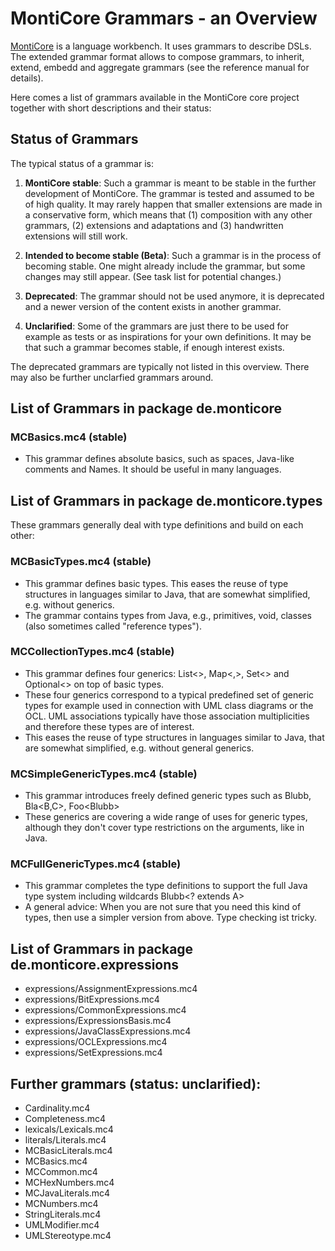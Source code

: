 
# MontiCore Grammars - an Overview

[MontiCore](http://www.monticore.de) is a language workbench. It uses 
grammars to describe DSLs. The extended 
grammar format allows to compose grammars, to inherit, extend, embedd 
and aggregate grammars (see the reference manual for details).

Here comes a list of grammars available in the MontiCore core project 
together with short descriptions and their status:


## Status of Grammars 

The typical status of a grammar is:

1. **MontiCore stable**:
Such a grammar is meant to be stable in the further development of 
MontiCore. The grammar is tested and assumed to be of high quality.
It may rarely happen that smaller extensions are made in a conservative 
form, which means that (1) composition with any other grammars,
(2) extensions and adaptations and (3) handwritten extensions will 
still work.

1. **Intended to become stable (Beta)**:
Such a grammar is in the process of becoming stable. One might already 
include the grammar, but some changes may still appear.
(See task list for potential changes.)

1. **Deprecated**:
The grammar should not be used anymore, it is deprecated and a newer
version of the content exists in another grammar.

1. **Unclarified**:
Some of the grammars are just there to be used for example as
tests or as inspirations for your own definitions. It may be that 
such a grammar becomes stable, if enough interest exists.

The deprecated grammars are typically not listed in this overview.
There may also be further unclarfied grammars around.


## List of Grammars in package de.monticore

### MCBasics.mc4  (stable)
* This grammar defines absolute basics, such as spaces, 
Java-like comments and Names. 
It should be useful in many languages.
  
  
## List of Grammars in package de.monticore.types

These grammars generally deal with type definitions and build on each 
other:

### MCBasicTypes.mc4 (stable)
* This grammar defines basic types. This eases the reuse of type 
structures in languages similar to Java, that are somewhat 
simplified, e.g. without generics.
* The grammar contains types from Java, e.g., primitives, void, 
classes (also sometimes called "reference types").
 
### MCCollectionTypes.mc4 (stable)
* This grammar defines four generics: List<>, Map<,>, Set<> and 
Optional<> on top of basic types.
* These four generics correspond to a typical predefined set of generic 
types for example used in connection with UML class diagrams or the
OCL. UML associations typically have those association multiplicities and 
therefore these types are of interest.
* This eases the reuse of type structures in languages similar to Java,
that are somewhat simplified, e.g. without general generics.


### MCSimpleGenericTypes.mc4 (stable)
* This grammar introduces freely defined generic types
such as Blubb<A>, Bla<B,C>, Foo<Blubb<D>>
* These generics are covering a wide range of uses for generic types,
although they don't cover type restrictions on the arguments, like in 
Java. 


### MCFullGenericTypes.mc4 (stable)
* This grammar completes the type definitions to 
support the full Java type system including wildcards Blubb<? extends A>
* A general advice: When you are not sure that you need this kind of
types, then use a simpler version from above. Type checking ist tricky.



## List of Grammars in package de.monticore.expressions

* expressions/AssignmentExpressions.mc4
* expressions/BitExpressions.mc4
* expressions/CommonExpressions.mc4
* expressions/ExpressionsBasis.mc4
* expressions/JavaClassExpressions.mc4
* expressions/OCLExpressions.mc4
* expressions/SetExpressions.mc4



## Further grammars (status: unclarified):

* Cardinality.mc4
* Completeness.mc4
* lexicals/Lexicals.mc4
* literals/Literals.mc4
* MCBasicLiterals.mc4
* MCBasics.mc4
* MCCommon.mc4
* MCHexNumbers.mc4
* MCJavaLiterals.mc4
* MCNumbers.mc4
* StringLiterals.mc4
* UMLModifier.mc4
* UMLStereotype.mc4






